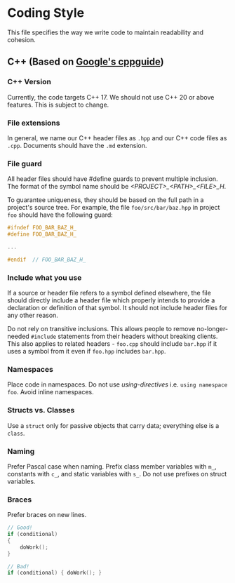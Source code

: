 # Coding Style
This file specifies the way we write code to maintain readability and cohesion.

## C++ (Based on [Google's cppguide](https://google.github.io/styleguide/cppguide.html))
### C++ Version
Currently, the code targets C++ 17. We should not use C++ 20 or above features. This is subject to change.

### File extensions
In general, we name our C++ header files as `.hpp` and our C++ code files as `.cpp`.
Documents should have the `.md` extension.

### File guard
All header files should have #define guards to prevent multiple inclusion. The format of the symbol name should be _\<PROJECT>\_\<PATH>\_\<FILE>\_H_.

To guarantee uniqueness, they should be based on the full path in a project's source tree. For example, the file `foo/src/bar/baz.hpp` in project `foo` should have the following guard:
```cpp
#ifndef FOO_BAR_BAZ_H_
#define FOO_BAR_BAZ_H_

...

#endif  // FOO_BAR_BAZ_H_
```

### Include what you use
If a source or header file refers to a symbol defined elsewhere, the file should directly include a header file which properly intends to provide a declaration or definition of that symbol. It should not include header files for any other reason.

Do not rely on transitive inclusions. This allows people to remove no-longer-needed `#include` statements from their headers without breaking clients. This also applies to related headers - `foo.cpp` should include `bar.hpp` if it uses a symbol from it even if `foo.hpp` includes `bar.hpp`.

### Namespaces
Place code in namespaces. Do not use _using-directives_ i.e. `using namespace foo`. Avoid inline namespaces.

### Structs vs. Classes
Use a `struct` only for passive objects that carry data; everything else is a `class`.

### Naming
Prefer Pascal case when naming. Prefix class member variables with `m_`, constants with `c_`, and static variables with `s_`. Do not use prefixes on struct variables.

### Braces
Prefer braces on new lines.
```cpp
// Good!
if (conditional)
{
    doWork();
}
```
```cpp
// Bad!
if (conditional) { doWork(); }
```
